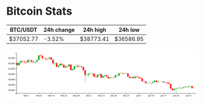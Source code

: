 # Bitcoin Stats

BTC/USDT|24h change|24h high|24h low|
|---|---|---|---|
|$37052.77|-3.52%|$38773.41|$36586.95|

<img src="./chart.svg">
